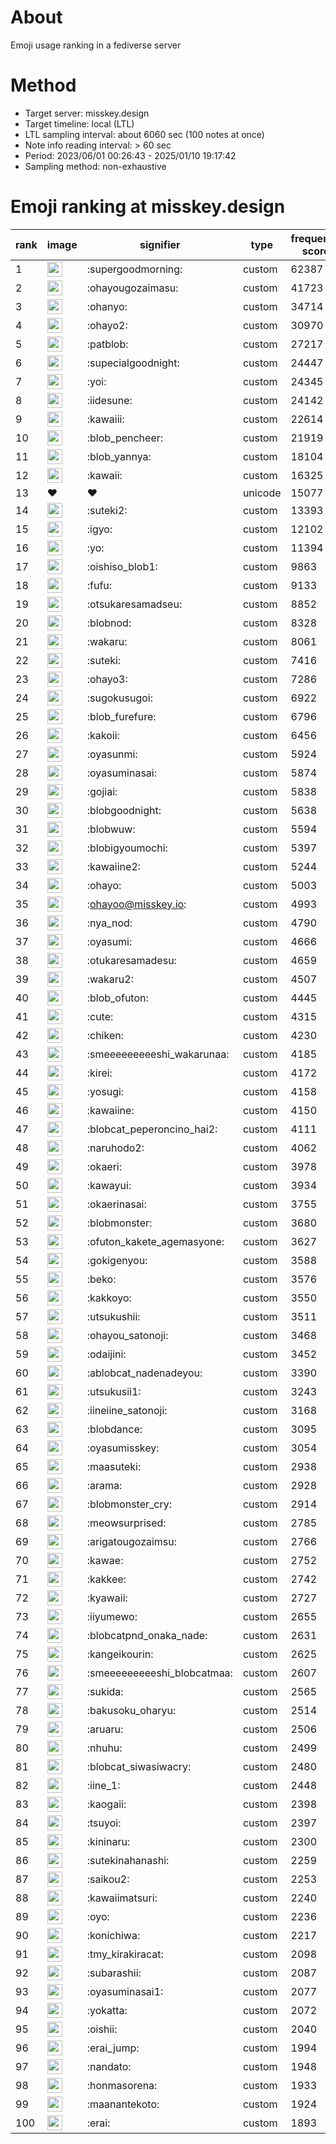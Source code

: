 # About
Emoji usage ranking in a fediverse server

# Method
- Target server: misskey.design
- Target timeline: local (LTL)
- LTL sampling interval: about 6060 sec (100 notes at once)
- Note info reading interval: > 60 sec
- Period: 2023/06/01 00:26:43 - 2025/01/10 19:17:42 
- Sampling method: non-exhaustive

# Emoji ranking at misskey.design

|rank|image|signifier|type|frequency score|
|----|----|----|----|----|
|1|<img height="24" src="https://misskey.design/emoji/supergoodmorning.webp">|:supergoodmorning:|custom|62387|
|2|<img height="24" src="https://misskey.design/emoji/ohayougozaimasu.webp">|:ohayougozaimasu:|custom|41723|
|3|<img height="24" src="https://misskey.design/emoji/ohanyo.webp">|:ohanyo:|custom|34714|
|4|<img height="24" src="https://misskey.design/emoji/ohayo2.webp">|:ohayo2:|custom|30970|
|5|<img height="24" src="https://misskey.design/emoji/patblob.webp">|:patblob:|custom|27217|
|6|<img height="24" src="https://misskey.design/emoji/supecialgoodnight.webp">|:supecialgoodnight:|custom|24447|
|7|<img height="24" src="https://misskey.design/emoji/yoi.webp">|:yoi:|custom|24345|
|8|<img height="24" src="https://misskey.design/emoji/iidesune.webp">|:iidesune:|custom|24142|
|9|<img height="24" src="https://misskey.design/emoji/kawaiii.webp">|:kawaiii:|custom|22614|
|10|<img height="24" src="https://misskey.design/emoji/blob_pencheer.webp">|:blob_pencheer:|custom|21919|
|11|<img height="24" src="https://misskey.design/emoji/blob_yannya.webp">|:blob_yannya:|custom|18104|
|12|<img height="24" src="https://misskey.design/emoji/kawaii.webp">|:kawaii:|custom|16325|
|13|❤|❤|unicode|15077|
|14|<img height="24" src="https://misskey.design/emoji/suteki2.webp">|:suteki2:|custom|13393|
|15|<img height="24" src="https://misskey.design/emoji/igyo.webp">|:igyo:|custom|12102|
|16|<img height="24" src="https://misskey.design/emoji/yo.webp">|:yo:|custom|11394|
|17|<img height="24" src="https://misskey.design/emoji/oishiso_blob1.webp">|:oishiso_blob1:|custom|9863|
|18|<img height="24" src="https://misskey.design/emoji/fufu.webp">|:fufu:|custom|9133|
|19|<img height="24" src="https://misskey.design/emoji/otsukaresamadseu.webp">|:otsukaresamadseu:|custom|8852|
|20|<img height="24" src="https://misskey.design/emoji/blobnod.webp">|:blobnod:|custom|8328|
|21|<img height="24" src="https://misskey.design/emoji/wakaru.webp">|:wakaru:|custom|8061|
|22|<img height="24" src="https://misskey.design/emoji/suteki.webp">|:suteki:|custom|7416|
|23|<img height="24" src="https://misskey.design/emoji/ohayo3.webp">|:ohayo3:|custom|7286|
|24|<img height="24" src="https://misskey.design/emoji/sugokusugoi.webp">|:sugokusugoi:|custom|6922|
|25|<img height="24" src="https://misskey.design/emoji/blob_furefure.webp">|:blob_furefure:|custom|6796|
|26|<img height="24" src="https://misskey.design/emoji/kakoii.webp">|:kakoii:|custom|6456|
|27|<img height="24" src="https://misskey.design/emoji/oyasunmi.webp">|:oyasunmi:|custom|5924|
|28|<img height="24" src="https://misskey.design/emoji/oyasuminasai.webp">|:oyasuminasai:|custom|5874|
|29|<img height="24" src="https://misskey.design/emoji/gojiai.webp">|:gojiai:|custom|5838|
|30|<img height="24" src="https://misskey.design/emoji/blobgoodnight.webp">|:blobgoodnight:|custom|5638|
|31|<img height="24" src="https://misskey.design/emoji/blobwuw.webp">|:blobwuw:|custom|5594|
|32|<img height="24" src="https://misskey.design/emoji/blobigyoumochi.webp">|:blobigyoumochi:|custom|5397|
|33|<img height="24" src="https://misskey.design/emoji/kawaiine2.webp">|:kawaiine2:|custom|5244|
|34|<img height="24" src="https://misskey.design/emoji/ohayo.webp">|:ohayo:|custom|5003|
|35|<img height="24" src="https://misskey.design/emoji/ohayoo.webp">|:ohayoo@misskey.io:|custom|4993|
|36|<img height="24" src="https://misskey.design/emoji/nya_nod.webp">|:nya_nod:|custom|4790|
|37|<img height="24" src="https://misskey.design/emoji/oyasumi.webp">|:oyasumi:|custom|4666|
|38|<img height="24" src="https://misskey.design/emoji/otukaresamadesu.webp">|:otukaresamadesu:|custom|4659|
|39|<img height="24" src="https://misskey.design/emoji/wakaru2.webp">|:wakaru2:|custom|4507|
|40|<img height="24" src="https://misskey.design/emoji/blob_ofuton.webp">|:blob_ofuton:|custom|4445|
|41|<img height="24" src="https://misskey.design/emoji/cute.webp">|:cute:|custom|4315|
|42|<img height="24" src="https://misskey.design/emoji/chiken.webp">|:chiken:|custom|4230|
|43|<img height="24" src="https://misskey.design/emoji/smeeeeeeeeeshi_wakarunaa.webp">|:smeeeeeeeeeshi_wakarunaa:|custom|4185|
|44|<img height="24" src="https://misskey.design/emoji/kirei.webp">|:kirei:|custom|4172|
|45|<img height="24" src="https://misskey.design/emoji/yosugi.webp">|:yosugi:|custom|4158|
|46|<img height="24" src="https://misskey.design/emoji/kawaiine.webp">|:kawaiine:|custom|4150|
|47|<img height="24" src="https://misskey.design/emoji/blobcat_peperoncino_hai2.webp">|:blobcat_peperoncino_hai2:|custom|4111|
|48|<img height="24" src="https://misskey.design/emoji/naruhodo2.webp">|:naruhodo2:|custom|4062|
|49|<img height="24" src="https://misskey.design/emoji/okaeri.webp">|:okaeri:|custom|3978|
|50|<img height="24" src="https://misskey.design/emoji/kawayui.webp">|:kawayui:|custom|3934|
|51|<img height="24" src="https://misskey.design/emoji/okaerinasai.webp">|:okaerinasai:|custom|3755|
|52|<img height="24" src="https://misskey.design/emoji/blobmonster.webp">|:blobmonster:|custom|3680|
|53|<img height="24" src="https://misskey.design/emoji/ofuton_kakete_agemasyone.webp">|:ofuton_kakete_agemasyone:|custom|3627|
|54|<img height="24" src="https://misskey.design/emoji/gokigenyou.webp">|:gokigenyou:|custom|3588|
|55|<img height="24" src="https://misskey.design/emoji/beko.webp">|:beko:|custom|3576|
|56|<img height="24" src="https://misskey.design/emoji/kakkoyo.webp">|:kakkoyo:|custom|3550|
|57|<img height="24" src="https://misskey.design/emoji/utsukushii.webp">|:utsukushii:|custom|3511|
|58|<img height="24" src="https://misskey.design/emoji/ohayou_satonoji.webp">|:ohayou_satonoji:|custom|3468|
|59|<img height="24" src="https://misskey.design/emoji/odaijini.webp">|:odaijini:|custom|3452|
|60|<img height="24" src="https://misskey.design/emoji/ablobcat_nadenadeyou.webp">|:ablobcat_nadenadeyou:|custom|3390|
|61|<img height="24" src="https://misskey.design/emoji/utsukusii1.webp">|:utsukusii1:|custom|3243|
|62|<img height="24" src="https://misskey.design/emoji/iineiine_satonoji.webp">|:iineiine_satonoji:|custom|3168|
|63|<img height="24" src="https://misskey.design/emoji/blobdance.webp">|:blobdance:|custom|3095|
|64|<img height="24" src="https://misskey.design/emoji/oyasumisskey.webp">|:oyasumisskey:|custom|3054|
|65|<img height="24" src="https://misskey.design/emoji/maasuteki.webp">|:maasuteki:|custom|2938|
|66|<img height="24" src="https://misskey.design/emoji/arama.webp">|:arama:|custom|2928|
|67|<img height="24" src="https://misskey.design/emoji/blobmonster_cry.webp">|:blobmonster_cry:|custom|2914|
|68|<img height="24" src="https://misskey.design/emoji/meowsurprised.webp">|:meowsurprised:|custom|2785|
|69|<img height="24" src="https://misskey.design/emoji/arigatougozaimsu.webp">|:arigatougozaimsu:|custom|2766|
|70|<img height="24" src="https://misskey.design/emoji/kawae.webp">|:kawae:|custom|2752|
|71|<img height="24" src="https://misskey.design/emoji/kakkee.webp">|:kakkee:|custom|2742|
|72|<img height="24" src="https://misskey.design/emoji/kyawaii.webp">|:kyawaii:|custom|2727|
|73|<img height="24" src="https://misskey.design/emoji/iiyumewo.webp">|:iiyumewo:|custom|2655|
|74|<img height="24" src="https://misskey.design/emoji/blobcatpnd_onaka_nade.webp">|:blobcatpnd_onaka_nade:|custom|2631|
|75|<img height="24" src="https://misskey.design/emoji/kangeikourin.webp">|:kangeikourin:|custom|2625|
|76|<img height="24" src="https://misskey.design/emoji/smeeeeeeeeeshi_blobcatmaa.webp">|:smeeeeeeeeeshi_blobcatmaa:|custom|2607|
|77|<img height="24" src="https://misskey.design/emoji/sukida.webp">|:sukida:|custom|2565|
|78|<img height="24" src="https://misskey.design/emoji/bakusoku_oharyu.webp">|:bakusoku_oharyu:|custom|2514|
|79|<img height="24" src="https://misskey.design/emoji/aruaru.webp">|:aruaru:|custom|2506|
|80|<img height="24" src="https://misskey.design/emoji/nhuhu.webp">|:nhuhu:|custom|2499|
|81|<img height="24" src="https://misskey.design/emoji/blobcat_siwasiwacry.webp">|:blobcat_siwasiwacry:|custom|2480|
|82|<img height="24" src="https://misskey.design/emoji/iine_1.webp">|:iine_1:|custom|2448|
|83|<img height="24" src="https://misskey.design/emoji/kaogaii.webp">|:kaogaii:|custom|2398|
|84|<img height="24" src="https://misskey.design/emoji/tsuyoi.webp">|:tsuyoi:|custom|2397|
|85|<img height="24" src="https://misskey.design/emoji/kininaru.webp">|:kininaru:|custom|2300|
|86|<img height="24" src="https://misskey.design/emoji/sutekinahanashi.webp">|:sutekinahanashi:|custom|2259|
|87|<img height="24" src="https://misskey.design/emoji/saikou2.webp">|:saikou2:|custom|2253|
|88|<img height="24" src="https://misskey.design/emoji/kawaiimatsuri.webp">|:kawaiimatsuri:|custom|2240|
|89|<img height="24" src="https://misskey.design/emoji/oyo.webp">|:oyo:|custom|2236|
|90|<img height="24" src="https://misskey.design/emoji/konichiwa.webp">|:konichiwa:|custom|2217|
|91|<img height="24" src="https://misskey.design/emoji/tmy_kirakiracat.webp">|:tmy_kirakiracat:|custom|2098|
|92|<img height="24" src="https://misskey.design/emoji/subarashii.webp">|:subarashii:|custom|2087|
|93|<img height="24" src="https://misskey.design/emoji/oyasuminasai1.webp">|:oyasuminasai1:|custom|2077|
|94|<img height="24" src="https://misskey.design/emoji/yokatta.webp">|:yokatta:|custom|2072|
|95|<img height="24" src="https://misskey.design/emoji/oishii.webp">|:oishii:|custom|2040|
|96|<img height="24" src="https://misskey.design/emoji/erai_jump.webp">|:erai_jump:|custom|1994|
|97|<img height="24" src="https://misskey.design/emoji/nandato.webp">|:nandato:|custom|1948|
|98|<img height="24" src="https://misskey.design/emoji/honmasorena.webp">|:honmasorena:|custom|1933|
|99|<img height="24" src="https://misskey.design/emoji/maanantekoto.webp">|:maanantekoto:|custom|1924|
|100|<img height="24" src="https://misskey.design/emoji/erai.webp">|:erai:|custom|1893|
